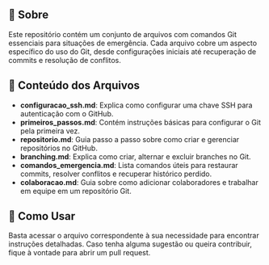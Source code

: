 ## 📖 Sobre
Este repositório contém um conjunto de arquivos com comandos Git essenciais para situações de emergência. Cada arquivo cobre um aspecto específico do uso do Git, desde configurações iniciais até recuperação de commits e resolução de conflitos.

## 📂 Conteúdo dos Arquivos

- **configuracao_ssh.md**: Explica como configurar uma chave SSH para autenticação com o GitHub.
- **primeiros_passos.md**: Contém instruções básicas para configurar o Git pela primeira vez.
- **repositorio.md**: Guia passo a passo sobre como criar e gerenciar repositórios no GitHub.
- **branching.md**: Explica como criar, alternar e excluir branches no Git.
- **comandos_emergencia.md**: Lista comandos úteis para restaurar commits, resolver conflitos e recuperar histórico perdido.
- **colaboracao.md**: Guia sobre como adicionar colaboradores e trabalhar em equipe em um repositório Git.

## 🚀 Como Usar
Basta acessar o arquivo correspondente à sua necessidade para encontrar instruções detalhadas. Caso tenha alguma sugestão ou queira contribuir, fique à vontade para abrir um pull request.
